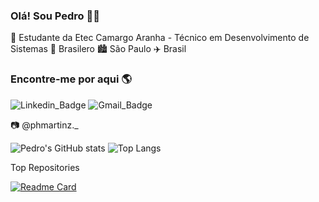 ### Olá! Sou Pedro 👋👋

🏫 Estudante da Etec Camargo Aranha - Técnico em Desenvolvimento de Sistemas 🏡 Brasilero 🏙️ São Paulo ✈️ Brasil

### Encontre-me por aqui 🌎
![Linkedin_Badge](https://img.shields.io/badge/-PedroMartins-blue?style=flat-square&logo=Linkedin&logoColor=white)
![Gmail_Badge](https://img.shields.io/badge/-pedrohmartinso@gmail.com-c14438?style=flat-square&logo=Gmail&logoColor=white)

📷 @phmartinz._

![Pedro's GitHub stats](https://github-readme-stats.vercel.app/api?username=pedrohmartinz&show_icons=true&theme=radical)
![Top Langs](https://github-readme-stats.vercel.app/api/top-langs/?username=pedrohmartinz&hide_progress=false&theme=radical)

Top Repositories

[![Readme Card](https://github-readme-stats.vercel.app/api/pin/?username=pedrohmartinz&repo=tcc-FRESH_START&theme=radical)](https://github.com/pedrohmartinz/tcc-FRESH_START)
